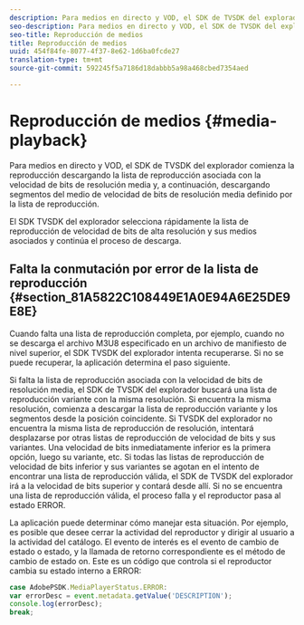```yaml
---
description: Para medios en directo y VOD, el SDK de TVSDK del explorador comienza la reproducción descargando la lista de reproducción asociada con la velocidad de bits de resolución media y, a continuación, descargando segmentos del medio de velocidad de bits de resolución media definido por la lista de reproducción.
seo-description: Para medios en directo y VOD, el SDK de TVSDK del explorador comienza la reproducción descargando la lista de reproducción asociada con la velocidad de bits de resolución media y, a continuación, descargando segmentos del medio de velocidad de bits de resolución media definido por la lista de reproducción.
seo-title: Reproducción de medios
title: Reproducción de medios
uuid: 454f84fe-8077-4f37-8e62-1d6ba0fcde27
translation-type: tm+mt
source-git-commit: 592245f5a7186d18dabbb5a98a468cbed7354aed

---
```



# Reproducción de medios {#media-playback}

Para medios en directo y VOD, el SDK de TVSDK del explorador comienza la reproducción descargando la lista de reproducción asociada con la velocidad de bits de resolución media y, a continuación, descargando segmentos del medio de velocidad de bits de resolución media definido por la lista de reproducción.

El SDK TVSDK del explorador selecciona rápidamente la lista de reproducción de velocidad de bits de alta resolución y sus medios asociados y continúa el proceso de descarga.

## Falta la conmutación por error de la lista de reproducción {#section_81A5822C108449E1A0E94A6E25DE9E8E}

Cuando falta una lista de reproducción completa, por ejemplo, cuando no se descarga el archivo M3U8 especificado en un archivo de manifiesto de nivel superior, el SDK TVSDK del explorador intenta recuperarse. Si no se puede recuperar, la aplicación determina el paso siguiente.

Si falta la lista de reproducción asociada con la velocidad de bits de resolución media, el SDK de TVSDK del explorador buscará una lista de reproducción variante con la misma resolución. Si encuentra la misma resolución, comienza a descargar la lista de reproducción variante y los segmentos desde la posición coincidente. Si TVSDK del explorador no encuentra la misma lista de reproducción de resolución, intentará desplazarse por otras listas de reproducción de velocidad de bits y sus variantes. Una velocidad de bits inmediatamente inferior es la primera opción, luego su variante, etc. Si todas las listas de reproducción de velocidad de bits inferior y sus variantes se agotan en el intento de encontrar una lista de reproducción válida, el SDK de TVSDK del explorador irá a la velocidad de bits superior y contará desde allí. Si no se encuentra una lista de reproducción válida, el proceso falla y el reproductor pasa al estado ERROR.

La aplicación puede determinar cómo manejar esta situación. Por ejemplo, es posible que desee cerrar la actividad del reproductor y dirigir al usuario a la actividad del catálogo. El evento de interés es el evento de cambio de estado o estado, y la llamada de retorno correspondiente es el método de cambio de estado on. Este es un código que controla si el reproductor cambia su estado interno a ERROR:

```js
case AdobePSDK.MediaPlayerStatus.ERROR:  
var errorDesc = event.metadata.getValue('DESCRIPTION'); 
console.log(errorDesc); 
break; 
```
